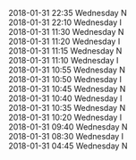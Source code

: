2018-01-31 22:35 Wednesday  N  
2018-01-31 22:10 Wednesday  I  
2018-01-31 11:30 Wednesday  N  
2018-01-31 11:20 Wednesday  I  
2018-01-31 11:15 Wednesday  N  
2018-01-31 11:10 Wednesday  I  
2018-01-31 10:55 Wednesday  N  
2018-01-31 10:50 Wednesday  I  
2018-01-31 10:45 Wednesday  N  
2018-01-31 10:40 Wednesday  I  
2018-01-31 10:35 Wednesday  N  
2018-01-31 10:20 Wednesday  I  
2018-01-31 09:40 Wednesday  N  
2018-01-31 08:30 Wednesday  I  
2018-01-31 04:45 Wednesday  N  
